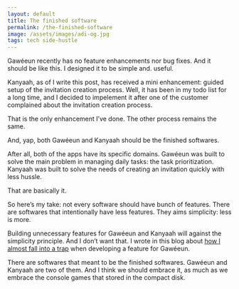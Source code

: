 ```yaml
---
layout: default
title: The finished software
permalink: /the-finished-software
image: /assets/images/adi-og.jpg
tags: tech side-hustle
---
```


Gawéeun recently has no feature enhancements nor bug fixes. And it should be like this. I designed it to be simple and. useful.

Kanyaah, as of I write this post, has received a mini enhancement: guided setup of the invitation creation process. Well, it has been in my todo list for a long time, and I decided to impelement it after one of the customer complained about the invitation creation process.

That is the only enhancement I’ve done. The other process remains the same.

And, yap, both Gawéeun and Kanyaah should be the finished softwares.

After all, both of the apps have its specific domains. Gawéeun was built to solve the main problem in managing daily tasks: the task prioritization. Kanyaah was built to solve the needs of creating an invitation quickly with less hussle.

That are basically it.

So here’s my take: not every software should have bunch of features. There are softwares that intentionally have less features. They aims simplicity: less is more.

Building unnecessary features for Gawéeun and Kanyaah will against the simplicity principle. And I don’t want that. I wrote in this blog about [how I almost fall into a trap](https://adipurnm.my.id/posts/software-harus-punya-visi) when developing a feature for Gawéeun.

There are softwares that meant to be the finished softwares. Gawéeun and Kanyaah are two of them. And I think we should embrace it, as much as we embrace the console games that stored in the compact disk.
